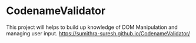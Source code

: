 # CodenameValidator
This project will helps to build up knowledge of DOM Manipulation and managing user input.
https://sumithra-suresh.github.io/CodenameValidator/
